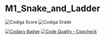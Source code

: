 # M1_Snake_and_Ladder

![Codiga Score](https://api.codiga.io/project/32284/score/svg)
![Codiga Grade](https://api.codiga.io/project/32284/status/svg)

[![Codacy Badge](https://app.codacy.com/project/badge/Grade/bfdc68e956ee4a1295c7bc977bcf7d6f)](https://www.codacy.com/gh/DeviTanuja/M1_Snake_and_Ladder/dashboard?utm_source=github.com&amp;utm_medium=referral&amp;utm_content=DeviTanuja/M1_Snake_and_Ladder&amp;utm_campaign=Badge_Grade)
[![Code Quality - Cppcheck](https://github.com/DeviTanuja/M1_Snake_and_Ladder/actions/workflows/c-cpp.yml/badge.svg)](https://github.com/DeviTanuja/M1_Snake_and_Ladder/actions/workflows/c-cpp.yml)
